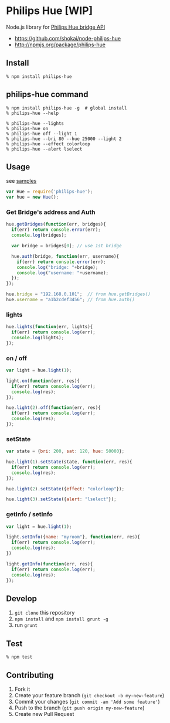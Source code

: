 # Philips Hue [WIP]

Node.js library for [Philips Hue bridge API](http://www.developers.meethue.com/philips-hue-api)

- https://github.com/shokai/node-philips-hue
- http://npmjs.org/package/philips-hue

## Install

    % npm install philips-hue


## philips-hue command

    % npm install philips-hue -g  # global install
    % philips-hue --help

    % philips-hue --lights
    % philips-hue on
    % philips-hue off --light 1
    % philips-hue --bri 80 --hue 25000 --light 2
    % philips-hue --effect colorloop
    % philips-hue --alert lselect


## Usage

see [samples](./samples)

```javascript
var Hue = require('philips-hue');
var hue = new Hue();
```

### Get Bridge's address and Auth

```javascript
hue.getBridges(function(err, bridges){
  if(err) return console.error(err);
  console.log(bridges);

  var bridge = bridges[0]; // use 1st bridge

  hue.auth(bridge, function(err, username){
    if(err) return console.error(err);
    console.log("bridge: "+bridge);
    console.log("username: "+username);
  });
});
```

```javascript
hue.bridge = "192.168.0.101";  // from hue.getBridges()
hue.username = "a1b2cdef3456"; // from hue.auth()
```

### lights

```javascript
hue.lights(function(err, lights){
  if(err) return console.log(err);
  console.log(lights);
});
```

### on / off

```javascript
var light = hue.light(1);

light.on(function(err, res){
  if(err) return console.log(err);
  console.log(res);
});
```

```javascript
hue.light(2).off(function(err, res){
  if(err) return console.log(err);
  console.log(res);
});
```

### setState

```javascript
var state = {bri: 200, sat: 120, hue: 50000};

hue.light(1).setState(state, function(err, res){
  if(err) return console.log(err);
  console.log(res);
});

hue.light(2).setState({effect: "colorloop"});

hue.light(3).setState({alert: "lselect"});
```

### getInfo / setInfo

```javascript
var light = hue.light(1);

light.setInfo({name: "myroom"}, function(err, res){
  if(err) return console.log(err);
  console.log(res);
})

light.getInfo(function(err, res){
  if(err) return console.log(err);
  console.log(res);
});
```


## Develop

1. `git clone` this repository
2. `npm install` and `npm install grunt -g`
3. run `grunt`


## Test

    % npm test


## Contributing

1. Fork it
2. Create your feature branch (`git checkout -b my-new-feature`)
3. Commit your changes (`git commit -am 'Add some feature'`)
4. Push to the branch (`git push origin my-new-feature`)
5. Create new Pull Request